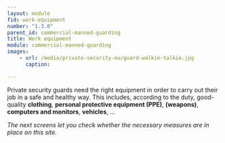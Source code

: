 ```yaml
---
layout: module
fid: work-equipment
number: "1.3.0"
parent_id: commercial-manned-guarding
title: Work equipment
module: commercial-manned-guarding
images:
    - url: /media/private-security-eu/guard-walkie-talkie.jpg
      caption: 

---
```

Private security guards need the right equipment in order to carry out their
job in a safe and healthy way. This includes, according to the duty, good-
quality **clothing**, **personal protective equipment (PPE)**, **(weapons)**,
**computers and monitors**, **vehicles**, ...

_The next screens let you check whether the necessary measures are in place on
this site._


